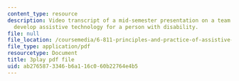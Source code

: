 ```yaml
---
content_type: resource
description: Video transcript of a mid-semester presentation on a team project to
  develop assistive technology for a person with disability.
file: null
file_location: /coursemedia/6-811-principles-and-practice-of-assistive-technology-fall-2014/ab2765873346b6a116c060b22764e4b5_EWjWv1YBB7A.pdf
file_type: application/pdf
resourcetype: Document
title: 3play pdf file
uid: ab276587-3346-b6a1-16c0-60b22764e4b5
---
```

